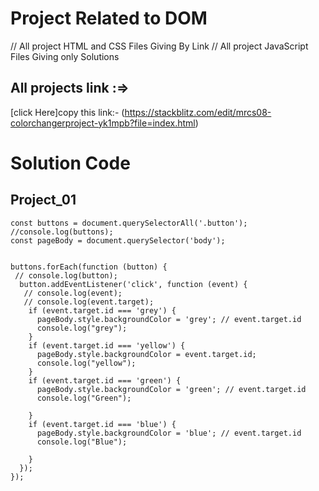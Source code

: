 # Project Related to DOM

// All project HTML and CSS Files Giving By Link
// All project JavaScript Files Giving only Solutions

## All projects link :=>
[click Here]copy this link:- (https://stackblitz.com/edit/mrcs08-colorchangerproject-yk1mpb?file=index.html)


# Solution Code

## Project_01

``````console.log("MrCSGhosh");
const buttons = document.querySelectorAll('.button');
//console.log(buttons);
const pageBody = document.querySelector('body');


buttons.forEach(function (button) {
 // console.log(button);
  button.addEventListener('click', function (event) {
   // console.log(event);
   // console.log(event.target);
    if (event.target.id === 'grey') {
      pageBody.style.backgroundColor = 'grey'; // event.target.id
      console.log("grey");
    }
    if (event.target.id === 'yellow') {
      pageBody.style.backgroundColor = event.target.id;
      console.log("yellow");
    }
    if (event.target.id === 'green') {
      pageBody.style.backgroundColor = 'green'; // event.target.id
      console.log("Green");

    }
    if (event.target.id === 'blue') {
      pageBody.style.backgroundColor = 'blue'; // event.target.id
      console.log("Blue");

    }
  });
});
``````